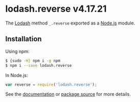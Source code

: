 # lodash.reverse v4.17.21

The [Lodash](https://lodash.com/) method `_.reverse` exported as a [Node.js](https://nodejs.org/) module.

## Installation

Using npm:
```bash
$ {sudo -H} npm i -g npm
$ npm i --save lodash.reverse
```

In Node.js:
```js
var reverse = require('lodash.reverse');
```

See the [documentation](https://lodash.com/docs#reverse) or [package source](https://github.com/lodash/lodash/blob/4.17.21-npm-packages/lodash.reverse) for more details.
